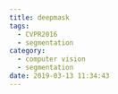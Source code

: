 ```yaml
---
title: deepmask
tags:
  - CVPR2016
  - segmentation
category:
  - computer vision
  - segmentation
date: 2019-03-13 11:34:43
---
```


